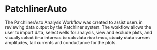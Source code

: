 # PatchlinerAuto
 The PatchlinerAuto Analysis Workflow was created to assist users in reviewing data output by the Patchliner system. The workflow allows the user to import data, select wells for analysis, view and exclude plots, and visually select time intervals to calculate rise times, steady state current amplitudes, tail currents and conductance for the plots.
